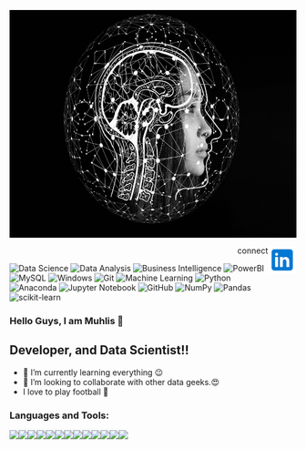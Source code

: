 


<img src="images/ai.jpg" align=center width="600" height="400" ></img>

<a href="https://www.linkedin.com/in/muhliscm/"><img src="images/icons8-linkedin-240.png" alt="LinkedIn Profile" width="50" height="50" align="right"></img></a>
<p align="right">connect</p>

![Data Science](https://img.shields.io/badge/%20-%20Data%20Science-blueviolet?style=for-the-badge)
![Data Analysis](https://img.shields.io/badge/%20-Data%20Analysis-9cf?style=flat-square&logo=appveyor)
![Business Intelligence](https://img.shields.io/badge/Business-Intelligence-violet)
![PowerBI](https://img.shields.io/badge/PowerBI-MS-yellow)
![MySQL](https://img.shields.io/badge/mysql-%2300f.svg?style=for-the-badge&logo=mysql&logoColor=white)
![Windows](https://img.shields.io/badge/Windows-0078D6?style=for-the-badge&logo=windows&logoColor=white)
![Git](https://img.shields.io/badge/git-%23F05033.svg?style=for-the-badge&logo=git&logoColor=white)
![Machine Learning](https://img.shields.io/badge/%20-Machine%20Learning-important?style=for-the-badge)
![Python](https://img.shields.io/badge/python-3670A0?style=for-the-badge&logo=python&logoColor=ffdd54)
![Anaconda](https://img.shields.io/badge/Anaconda-%2344A833.svg?style=for-the-badge&logo=anaconda&logoColor=white)
![Jupyter Notebook](https://img.shields.io/badge/jupyter-%23FA0F00.svg?style=for-the-badge&logo=jupyter&logoColor=white)
![GitHub](https://img.shields.io/badge/github-%23121011.svg?style=for-the-badge&logo=github&logoColor=white)
![NumPy](https://img.shields.io/badge/numpy-%23013243.svg?style=for-the-badge&logo=numpy&logoColor=white)
![Pandas](https://img.shields.io/badge/pandas-%23150458.svg?style=for-the-badge&logo=pandas&logoColor=white)
![scikit-learn](https://img.shields.io/badge/scikit--learn-%23F7931E.svg?style=for-the-badge&logo=scikit-learn&logoColor=white)

### Hello Guys, I am Muhlis 👋
##  Developer, and Data Scientist!!

- 🌱 I’m currently learning everything 😉
- 👯 I’m looking to collaborate with other data geeks.😍
-  I love to play football 🧡

### Languages and Tools:

<img align="left" src="https://cdn.jsdelivr.net/npm/programming-languages-logos/src/python/python.png" height="50">
<img align="left" src="https://cdn.jsdelivr.net/npm/programming-languages-logos/src/javascript/javascript.png" height="50">
<img align="left" src="https://cdn.jsdelivr.net/npm/programming-languages-logos/src/html/html.png" height="50">
<img align="left" src="https://github.com/Muhliscm/devicon/blob/master/icons/css3/css3-original-wordmark.svg" height="50">
<img align="left" src="https://github.com/Muhliscm/devicon/blob/master/icons/bootstrap/bootstrap-original.svg" height="50">
<img align="left" src="https://github.com/Muhliscm/devicon/blob/master/icons/pandas/pandas-original-wordmark.svg" height="50">
<img align="left" src="https://github.com/Muhliscm/devicon/blob/master/icons/numpy/numpy-original-wordmark.svg" height="50">
<img align="left" src="https://github.com/Muhliscm/devicon/blob/master/icons/mysql/mysql-original-wordmark.svg" height="50">
<img align="left" src="https://github.com/Muhliscm/devicon/blob/master/icons/microsoftsqlserver/microsoftsqlserver-plain-wordmark.svg" height="50">


<img align="left" src="https://github.com/Muhliscm/devicon/blob/master/icons/mongodb/mongodb-original-wordmark.svg" height="50">
<img align="left" src="https://github.com/Muhliscm/devicon/blob/master/icons/express/express-original-wordmark.svg" height="50">
<img align="left" src="https://github.com/Muhliscm/devicon/blob/master/icons/react/react-original-wordmark.svg" height="50">
<img align="left" src="https://github.com/Muhliscm/devicon/blob/master/icons/nodejs/nodejs-plain.svg" height="50">
<!--
**Muhliscm/Muhliscm** is a ✨ _special_ ✨ repository because its `README.md` (this file) appears on your GitHub profile.

Here are some ideas to get you started:

- 🔭 I’m currently working on ...
- 🌱 I’m currently learning ...
- 👯 I’m looking to collaborate on ...
- 🤔 I’m looking for help with ...
- 💬 Ask me about ...
- 📫 How to reach me: ...
- 😄 Pronouns: ...
- ⚡ Fun fact: ...
-->
